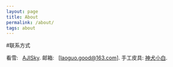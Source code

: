 ```yaml
---
layout: page
title: About
permalink: /about/
tags: about
---
```


#联系方式

看雪:     [AJISky](https://bbs.pediy.com/user-314673.htm).
邮箱:     [laoguo.good@163.com].
手工皮具:  [神犬小白](https://shop60755304.taobao.com).




